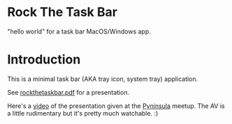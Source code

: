 
# Rock The Task Bar #
"hello world" for a task bar MacOS/Windows app.

# Introduction #
This is a minimal task bar (AKA tray icon, system tray) application.

See [rockthetaskbar.pdf](https://dl.dropboxusercontent.com/u/3154988/pyninsula_mar_2017_james_abel_rockthetaskbar.pdf) 
for a presentation.

Here's a [video](https://www.youtube.com/watch?v=PTT53a01Z9A&list=PLG7O5yXq5eayxiq1EVBE906gVJ4UiTxG9&index=2) of the 
presentation given at the [Pyninsula](https://www.meetup.com/Pyninsula-Python-Peninsula-Meetup) meetup.  The AV is a
little rudimentary but it's pretty much watchable. :)
